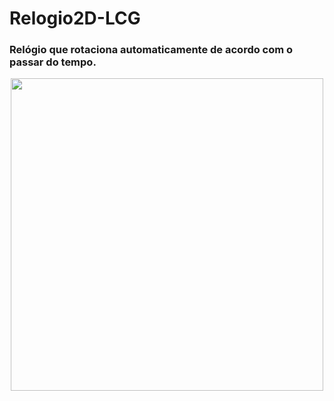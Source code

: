 # Relogio2D-LCG

### Relógio que rotaciona automaticamente de acordo com o passar do tempo.

<div align="center">
<img src="https://user-images.githubusercontent.com/97700447/182934799-8c62e241-3242-4e1f-b2db-e1d1bbc10e6d.png" width=500px/>
</div>
